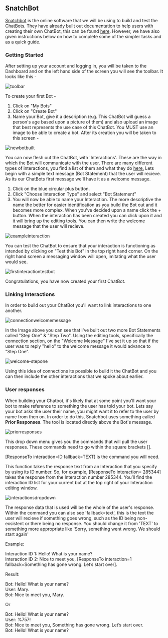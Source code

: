 ## SnatchBot
[Snatchbot](https://snatchbot.me/) is the online software that we will be using to build and test the ChatBots. They have already built out documentation to help users with creating their own ChatBot, this can be found [here](https://support.snatchbot.me/docs). However, we have also given instructions below on how to complete some of the simpler tasks and as a quick guide. 

### Getting Started
After setting up your account and logging in, you will be taken to the Dashboard and on the left hand side of the screen you will see the toolbar. It looks like this - 

![toolbar](https://user-images.githubusercontent.com/39263870/41412687-b9863148-6fd8-11e8-85d2-096cec186528.png)

To create your first Bot -
1. Click on "My Bots"
1. Click on "Create Bot"
1. Name your Bot, give it a description (e.g. This ChatBot will guess a person's age based upon a picture of them) and also upload an image that best represents the use case of this ChatBot. You MUST use an image to be able to create a bot. After its creation you will be taken to this screen - 

![newbotbuilt](https://user-images.githubusercontent.com/39263870/41413552-593eefa2-6fdb-11e8-9aa1-ca8e8c0c4b77.png)

You can now flesh out the ChatBot, with 'Interactions'. These are the way in which the Bot will communicate with the user. There are many different types of interactions, you find a list of them and what they do [here.](https://support.snatchbot.me/docs/interactions)
Lets begin with a simple text message (Bot Statement) that the user will recieve. As its our ChatBots first message we'll have it as a welcome message.
1. Click on the blue circular plus button.
1. Click "Choose Interaction Type" and select "Bot Statement"
1. You will now be able to name your Interaction. The more descriptive the name the better for easier identification as you build the Bot out and it becomes more complex. When you've decided upon a name click the + button. 
When the interaction has been created you can click upon it and it will bring up the editing tools. You can then write the welcome message that the user will recieve. 

![exampleinteraction](https://user-images.githubusercontent.com/39263870/41415514-a83b6cfc-6fe0-11e8-9264-a3dff3c5b120.png)

You can test the ChatBot to ensure that your interaction is functioning as intended by clicking on "Test this Bot" in the top right hand corner. On the right hand screen a messaging window will open, imitating what the user would see. 

![firstinteractiontestbot](https://user-images.githubusercontent.com/39263870/41415776-45a20b0e-6fe1-11e8-8d89-f863aa85e5b3.png)

Congratulations, you have now created your first ChatBot. 

### Linking Interactions

In order to build out your ChatBot you'll want to link interactions to one another. 

![connectionwelcomemessage](https://user-images.githubusercontent.com/39263870/41417359-08bc872e-6fe5-11e8-9c33-37b46be5df29.png)

In the Image above you can see that I've built out two more Bot Statements called "Step One" & "Step Two". Using the editing tools, specifically the connection section, on the "Welcome Message" I've set it up so that if the user was to reply "hello" to the welcome message it would advance to "Step One".

![welcome-stepone](https://user-images.githubusercontent.com/39263870/41417853-634370bc-6fe6-11e8-8c82-7a121dd72427.png)

Using this idea of connections its possible to build it the ChatBot and you can then include the other interactions that we spoke about earlier. 

### User responses 

When building your Chatbot, it's likely that at some point you'll want your bot to make reference to something the user has told your bot. Lets say your bot asks the user their name, you might want it to refer to the user by name from then on. In order to do this, Snatchbot uses something called **Prior Responses**. The tool is located directly above the Bot's message. 

![priorresponses](https://user-images.githubusercontent.com/39263870/41533102-809bfb58-72f1-11e8-9135-3f8c405cd2d9.png)

This drop down menu gives you the commands that will pull the user responses. These commands need to go within the square brackets [].

[ResponseTo interaction=ID fallback=TEXT] is the command you will need. 

This function takes the response text from an Interaction that you specify by using its ID number. So, for example, [ResponseTo interaction= 285344] takes the response from the Interaction number 285344. You’ll find the interaction ID list for your current bot at the top right of your Interaction editing window.

![interactionsdropdown](https://user-images.githubusercontent.com/39263870/41533623-5cbe718c-72f3-11e8-9cce-321b1a314937.png)

The response data that is used will be the whole of the user's response. Within the command you can also see 'fallback=text', this is the text the user will recieve if something goes wrong, such as the ID being non-exsistent or there being no response. You should change it from 'TEXT' to something more appropriate like 'Sorry, something went wrong. We should start again'

Example:

Interaction ID 1: Hello! What is your name?  
Interaction ID 2: Nice to meet you, [ResponseTo interaction=1 fallback=Something has gone wrong. Let’s start over].

Result:

Bot: Hello! What is your name?  
User: Mary.  
Bot: Nice to meet you, Mary.  

Or

Bot: Hello! What is your name?  
User: %757!  
Bot: Nice to meet you, Something has gone wrong. Let’s start over.  
Bot: Hello! What is your name?  
